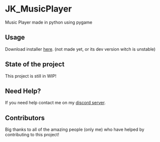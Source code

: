 # JK_MusicPlayer
Music Player made in python using pygame

## Usage
Download installer [here](https://app.mediafire.com/myfiles). (not made yet, or its dev version witch is unstable)

## State of the project
This project is still in WIP!

## Need Help?
If you need help contact me on my [discord server](https://discord.gg/xgET5epJE6).

## Contributors
Big thanks to all of the amazing people (only me) who have helped by contributing to this project!
